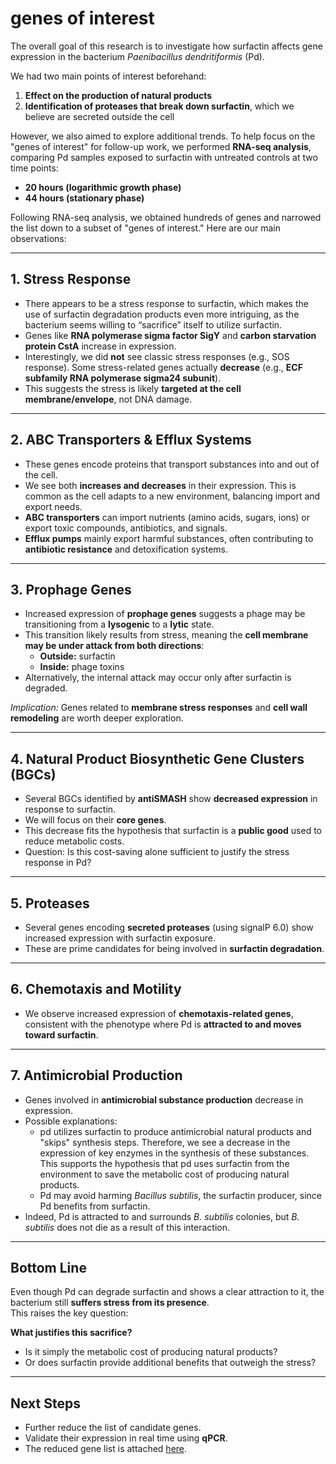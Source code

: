 # genes of interest

The overall goal of this research is to investigate how surfactin affects gene expression in the bacterium *Paenibacillus dendritiformis* (Pd).

We had two main points of interest beforehand:

1. **Effect on the production of natural products**
2. **Identification of proteases that break down surfactin**, which we believe are secreted outside the cell

However, we also aimed to explore additional trends. To help focus on the "genes of interest" for follow-up work, we performed **RNA-seq analysis**, comparing Pd samples exposed to surfactin with untreated controls at two time points:

- **20 hours (logarithmic growth phase)**
- **44 hours (stationary phase)**

Following RNA-seq analysis, we obtained hundreds of genes and narrowed the list down to a subset of "genes of interest." Here are our main observations:

---

## 1. Stress Response
- There appears to be a stress response to surfactin, which makes the use of surfactin degradation products even more intriguing, as the bacterium seems willing to “sacrifice” itself to utilize surfactin.  
- Genes like **RNA polymerase sigma factor SigY** and **carbon starvation protein CstA** increase in expression.  
- Interestingly, we did **not** see classic stress responses (e.g., SOS response). Some stress-related genes actually **decrease** (e.g., **ECF subfamily RNA polymerase sigma24 subunit**).  
- This suggests the stress is likely **targeted at the cell membrane/envelope**, not DNA damage.

---

## 2. ABC Transporters & Efflux Systems
- These genes encode proteins that transport substances into and out of the cell.  
- We see both **increases and decreases** in their expression. This is common as the cell adapts to a new environment, balancing import and export needs.  
- **ABC transporters** can import nutrients (amino acids, sugars, ions) or export toxic compounds, antibiotics, and signals.  
- **Efflux pumps** mainly export harmful substances, often contributing to **antibiotic resistance** and detoxification systems.

---

## 3. Prophage Genes
- Increased expression of **prophage genes** suggests a phage may be transitioning from a **lysogenic** to a **lytic** state.  
- This transition likely results from stress, meaning the **cell membrane may be under attack from both directions**:  
  - **Outside:** surfactin  
  - **Inside:** phage toxins  
- Alternatively, the internal attack may occur only after surfactin is degraded.

*Implication:* Genes related to **membrane stress responses** and **cell wall remodeling** are worth deeper exploration.

---

## 4. Natural Product Biosynthetic Gene Clusters (BGCs)
- Several BGCs identified by **antiSMASH** show **decreased expression** in response to surfactin.  
- We will focus on their **core genes**.  
- This decrease fits the hypothesis that surfactin is a **public good** used to reduce metabolic costs.  
- Question: Is this cost-saving alone sufficient to justify the stress response in Pd?

---

## 5. Proteases
- Several genes encoding **secreted proteases** (using signalP 6.0) show increased expression with surfactin exposure.  
- These are prime candidates for being involved in **surfactin degradation**.

---

## 6. Chemotaxis and Motility
- We observe increased expression of **chemotaxis-related genes**, consistent with the phenotype where Pd is **attracted to and moves toward surfactin**.

---

## 7. Antimicrobial Production
- Genes involved in **antimicrobial substance production** decrease in expression.  
- Possible explanations:  
  - pd utilizes surfactin to produce antimicrobial natural products and "skips" synthesis steps. Therefore, we see a decrease in the expression of key enzymes in the synthesis of these substances. This supports the hypothesis that pd uses surfactin from the environment to save the metabolic cost of producing natural products. 
  - Pd may avoid harming *Bacillus subtilis*, the surfactin producer, since Pd benefits from surfactin.  
- Indeed, Pd is attracted to and surrounds *B. subtilis* colonies, but *B. subtilis* does not die as a result of this interaction.

---

## Bottom Line
Even though Pd can degrade surfactin and shows a clear attraction to it, the bacterium still **suffers stress from its presence**.  
This raises the key question:

**What justifies this sacrifice?**  
- Is it simply the metabolic cost of producing natural products?  
- Or does surfactin provide additional benefits that outweigh the stress?

---

## Next Steps
- Further reduce the list of candidate genes.  
- Validate their expression in real time using **qPCR**.  
- The reduced gene list is attached [here](../exel%20files/deseq2/genes_of%20interest1.xlsx).
